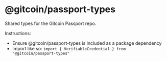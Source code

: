 # @gitcoin/passport-types

Shared types for the Gitcoin Passport repo.

Instructions:

- Ensure @gitcoin/passport-types is included as a package dependency
- Import like so: `import { VerifiableCredential } from "@gitcoin/passport-types"`
